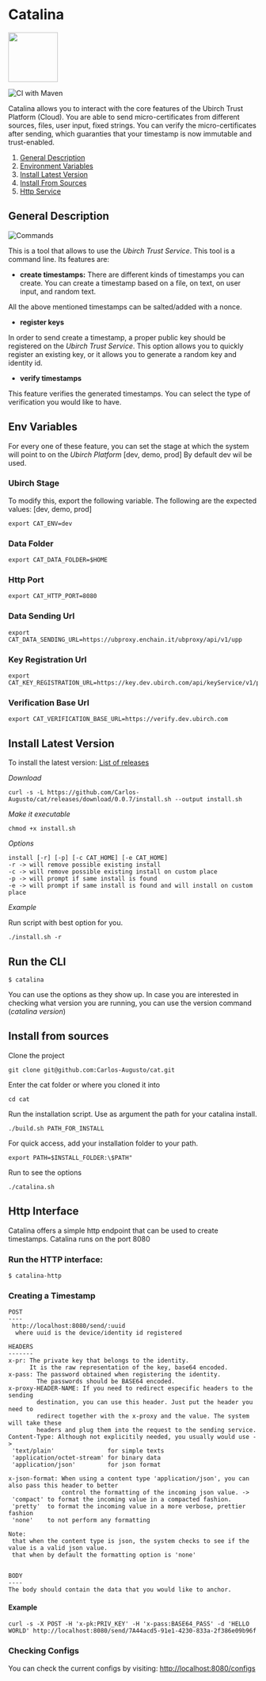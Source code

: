 # Catalina

<img src="logo.jpg" width="100">

![CI with Maven](https://github.com/Carlos-Augusto/cat/workflows/CI%20with%20Maven/badge.svg)

Catalina allows you to interact with the core features of the Ubirch Trust Platform (Cloud). You are able to send micro-certificates from different sources, files, user input, fixed strings. You can verify the micro-certificates after sending, which guaranties that your timestamp is now immutable and trust-enabled.

1. [General Description](#general-description)
2. [Environment Variables](#env-variables)
3. [Install Latest Version](#install-latest-version)
4. [Install From Sources](#install-from-sources)
5. [Http Service](#http-interface)

## General Description

![Commands](images/commandsWithDesc.png)

This is a tool that allows to use the _Ubirch Trust Service_. This tool is a command line.
Its features are:

* **create timestamps:** There are different kinds of timestamps you can create. You can create a timestamp based
on a file, on text, on user input, and random text.

All the above mentioned timestamps can be salted/added with a nonce.

* **register keys**

In order to send create a timestamp, a proper public key should be registered on the _Ubirch Trust Service_.
This option allows you to quickly register an existing key, or it allows you to generate a random key and 
identity id.

* **verify timestamps**

This feature verifies the generated timestamps. You can select the type of verification 
you would like to have. 

## Env Variables

For every one of these feature, you can set the stage at which the system will point to on the _Ubirch Platform_ [dev, demo, prod]
By default dev wil be used. 

### Ubirch Stage

To modify this, export the following variable. The following are the expected values: [dev, demo, prod]

```
export CAT_ENV=dev 
```

### Data Folder

```
export CAT_DATA_FOLDER=$HOME 
```

### Http Port

```
export CAT_HTTP_PORT=8080 
```

### Data Sending Url

```
export CAT_DATA_SENDING_URL=https://ubproxy.enchain.it/ubproxy/api/v1/upp 
```

### Key Registration Url

```
export CAT_KEY_REGISTRATION_URL=https://key.dev.ubirch.com/api/keyService/v1/pubkey 
```

### Verification Base Url

```
export CAT_VERIFICATION_BASE_URL=https://verify.dev.ubirch.com
```

## Install Latest Version

To install the latest version: [List of releases](https://github.com/Carlos-Augusto/cat/releases)

_Download_ 

```shell script
curl -s -L https://github.com/Carlos-Augusto/cat/releases/download/0.0.7/install.sh --output install.sh
```

_Make it executable_ 

```shell script
chmod +x install.sh
```

_Options_

```shell script
install [-r] [-p] [-c CAT_HOME] [-e CAT_HOME]
-r -> will remove possible existing install
-c -> will remove possible existing install on custom place
-p -> will prompt if same install is found
-e -> will prompt if same install is found and will install on custom place
```

_Example_

Run script with best option for you.
```shell script
./install.sh -r
```

## Run the CLI

```shell script
$ catalina
```

You can use the options as they show up. In case you are interested in checking what version you are running,
you can use the version command (_catalina version_)

## Install from sources

Clone the project
```shell script
git clone git@github.com:Carlos-Augusto/cat.git 
```

Enter the cat folder or where you cloned it into
```shell script
cd cat 
```

Run the installation script. Use as argument the path for your catalina install.
```shell script
./build.sh PATH_FOR_INSTALL
```

For quick access, add your installation folder to your path.
```shell script
export PATH=$INSTALL_FOLDER:\$PATH"
```

Run to see the options
```shell script
./catalina.sh
```

## Http Interface

Catalina offers a simple http endpoint that can be used to create timestamps.
Catalina runs on the port 8080

### Run the HTTP interface:

```shell script
$ catalina-http
```

### Creating a Timestamp

```
POST
----
 http://localhost:8080/send/:uuid
  where uuid is the device/identity id registered

HEADERS
-------
x-pr: The private key that belongs to the identity.
      It is the raw representation of the key, base64 encoded.
x-pass: The password obtained when registering the identity.
        The passwords should be BASE64 encoded.
x-proxy-HEADER-NAME: If you need to redirect especific headers to the sending 
        destination, you can use this header. Just put the header you need to 
        redirect together with the x-proxy and the value. The system will take these
        headers and plug them into the request to the sending service.
Content-Type: Although not explicitily needed, you usually would use ->
 'text/plain'               for simple texts  
 'application/octet-stream' for binary data
 'application/json'         for json format

x-json-format: When using a content type 'application/json', you can also pass this header to better 
               control the formatting of the incoming json value. ->
 'compact' to format the incoming value in a compacted fashion.
 'pretty'  to format the incoming value in a more verbose, prettier fashion
 'none'    to not perform any formatting

Note:
 that when the content type is json, the system checks to see if the value is a valid json value.
 that when by default the formatting option is 'none'
      

BODY
----
The body should contain the data that you would like to anchor.
```

#### Example

```shell script
curl -s -X POST -H 'x-pk:PRIV_KEY' -H 'x-pass:BASE64_PASS' -d 'HELLO WORLD' http://localhost:8080/send/7A44acd5-91e1-4230-833a-2f386e09b96f
```

### Checking Configs

You can check the current configs by visiting: [http://localhost:8080/configs](http://localhost:8080/configs)
